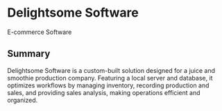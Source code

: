 # Delightsome Software

E-commerce Software

## Summary

Delightsome Software is a custom-built solution designed for a juice and smoothie production company. Featuring a local server and database, it optimizes workflows by managing inventory, recording production and sales, and providing sales analysis, making operations efficient and organized.
